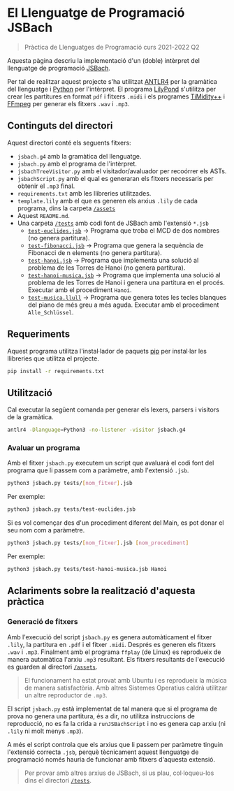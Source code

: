 # El Llenguatge de Programació JSBach

> Pràctica de Llenguatges de Programació curs 2021-2022 Q2

Aquesta pàgina descriu la implementació d'un (doble) intèrpret del llenguatge de programació [JSBach](https://github.com/jordi-petit/lp-jsbach-2022).

Per tal de realitzar aquest projecte s'ha utilitzat [ANTLR4](https://www.antlr.org/) per la gramàtica del llenguatge i [Python](https://www.python.org/) per l'intèrpret. El programa [LilyPond](https://lilypond.org/) s'utilitza per crear les partitures en format `pdf` i fitxers `.midi` i els programes [TiMidity++](https://en.wikipedia.org/wiki/TiMidity%2B%2B) i [FFmpeg](https://www.ffmpeg.org/) per generar els fitxers `.wav` i `.mp3`.

## Continguts del directori

Aquest directori conté els seguents fitxers:
- `jsbach.g4` amb la gramàtica del llenguatge.
- `jsbach.py` amb el programa de l'intèrpret.
- `jsbachTreeVisitor.py` amb el visitador/avaluador per recoórrer els ASTs.
- `jsbachScript.py` amb el qual es generaran els fitxers necessaris per obtenir el `.mp3` final.
- `requirements.txt` amb les llibreries utilitzades.
- `template.lily` amb el que es generen els arxius `.lily` de cada programa, dins la carpeta [`/assets`](assets/)
- Aquest `README.md`.
- Una carpeta [`/tests`](tests/) amb codi font de JSBach amb l'extensió `*.jsb`
    - [`test-euclides.jsb`](tests/test-euclides.jsb) &rarr; Programa que troba el MCD de dos nombres (no genera partitura).
    - [`test-fibonacci.jsb`](tests/test-fibonacci.jsb) &rarr; Programa que genera la sequència de Fibonacci de n elements (no genera partitura).
    - [`test-hanoi.jsb`](tests/test-hanoi.jsb) &rarr; Programa que implementa una solució al problema de les Torres de Hanoi (no genera partitura).
    - [`test-hanoi-musica.jsb`](tests/test-hanoi-musica.jsb) &rarr; Programa que implementa una solució al problema de les Torres de Hanoi i genera una partitura en el procés. Executar amb el procediment `Hanoi`.
    - [`test-musica.llull`](tests/test-musica.jsb) &rarr; Programa que genera totes les tecles blanques del piano de més greu a més aguda. Executar amb el procediment `Alle_Schlüssel`.

## Requeriments

Aquest programa utilitza l'instal·lador de paquets [pip](https://pip.pypa.io/en/stable/) per instal·lar les llibreries que utilitza el projecte.

```bash
pip install -r requirements.txt
```

## Utilització

Cal executar la següent comanda per generar els lexers, parsers i visitors de la gramàtica.

```bash
antlr4 -Dlanguage=Python3 -no-listener -visitor jsbach.g4
```

### Avaluar un programa

Amb el fitxer `jsbach.py` executem un script que avaluarà el codi font del programa que li passem com a paràmetre, amb l'extensió `.jsb`. 

```bash
python3 jsbach.py tests/[nom_fitxer].jsb
```

Per exemple:

```bash
python3 jsbach.py tests/test-euclides.jsb
```

Si es vol començar des d'un procediment diferent del Main, es pot donar el seu nom com a paràmetre. 

```bash
python3 jsbach.py tests/[nom_fitxer].jsb [nom_procediment]
```

Per exemple:

```bash
python3 jsbach.py tests/test-hanoi-musica.jsb Hanoi
```

## Aclariments sobre la realització d'aquesta pràctica

### Generació de fitxers

Amb l'execució del script `jsbach.py` es genera automàticament el fitxer `.lily`, la partitura en `.pdf` i el fitxer `.midi`. Després es generen els fitxers `.wav` i `.mp3`. Finalment amb el programa `ffplay` (de Linux) es reprodueix de manera automàtica l'arxiu `.mp3` resultant. Els fitxers resultants de l'execució es guarden al directori [`/assets`](assets/).

> El funcionament ha estat provat amb Ubuntu i es reprodueix la música de manera satisfactòria. Amb altres Sistemes Operatius caldrà utilitzar un altre reproductor de `.mp3`.

El script `jsbach.py` està implementat de tal manera que si el programa de prova no genera una partitura, és a dir, no utilitza instruccions de reproducció, no es fa la crida a `runJSBachScript` i no es genera cap arxiu (ni `.lily` ni molt menys `.mp3`).

A més el script controla que els arxius que li passem per paràmetre tinguin l'extensió correcta `.jsb`, perquè tècnicament aquest llenguatge de programació només hauria de funcionar amb fitxers d'aquesta extensió.

> Per provar amb altres arxius de JSBach, si us plau, col·loqueu-los dins el directori [`/tests`](tests/).